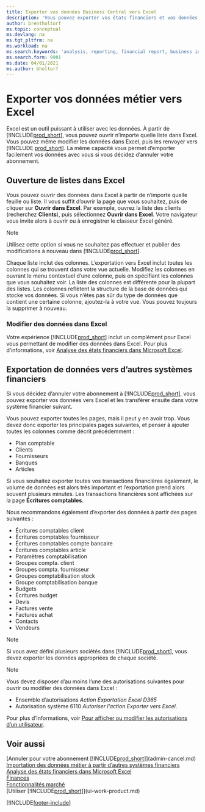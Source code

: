 ```yaml
---
title: Exporter vos données Business Central vers Excel
description: 'Vous pouvez exporter vos états financiers et vos données de veille économique de Business Central vers Excel, ou ouvrir vos données dans Excel.'
author: brentholtorf
ms.topic: conceptual
ms.devlang: na
ms.tgt_pltfrm: na
ms.workload: na
ms.search.keywords: 'analysis, reporting, financial report, business intelligence, BI, Excel'
ms.search.form: 9901
ms.date: 04/01/2021
ms.author: bholtorf
---
```

# Exporter vos données métier vers Excel

Excel est un outil puissant à utiliser avec les données. À partir de [!INCLUDE[prod_short](includes/prod_short.md)], vous pouvez ouvrir n’importe quelle liste dans Excel. Vous pouvez même modifier les données dans Excel, puis les renvoyer vers [!INCLUDE [prod_short](includes/prod_short.md)]. La même capacité vous permet d’emporter facilement vos données avec vous si vous décidez d’annuler votre abonnement.

## Ouverture de listes dans Excel

Vous pouvez ouvrir des données dans Excel à partir de n’importe quelle feuille ou liste. Il vous suffit d’ouvrir la page que vous souhaitez, puis de cliquer sur **Ouvrir dans Excel**. Par exemple, ouvrez la liste des clients (recherchez **Clients**), puis sélectionnez **Ouvrir dans Excel**. Votre navigateur vous invite alors à ouvrir ou à enregistrer le classeur Excel généré.  

> [!NOTE]
> Utilisez cette option si vous ne souhaitez pas effectuer et publier des modifications à nouveau dans [!INCLUDE[prod_short](includes/prod_short.md)].  

Chaque liste inclut des colonnes. L’exportation vers Excel inclut toutes les colonnes qui se trouvent dans votre vue actuelle. Modifiez les colonnes en ouvrant le menu contextuel d’une colonne, puis en spécifiant les colonnes que vous souhaitez voir. La liste des colonnes est différente pour la plupart des listes. Les colonnes reflètent la structure de la base de données qui stocke vos données. Si vous n’êtes pas sûr du type de données que contient une certaine colonne, ajoutez-la à votre vue. Vous pouvez toujours la supprimer à nouveau.  

### Modifier des données dans Excel

Votre expérience [!INCLUDE[prod_short](includes/prod_short.md)] inclut un complément pour Excel vous permettant de modifier des données dans Excel. Pour plus d’informations, voir [Analyse des états financiers dans Microsoft Excel](finance-analyze-excel.md).  

## Exportation de données vers d’autres systèmes financiers

Si vous décidez d’annuler votre abonnement à [!INCLUDE[prod_short](includes/prod_short.md)], vous pouvez exporter vos données vers Excel et les transférer ensuite dans votre système financier suivant.  

Vous pouvez exporter toutes les pages, mais il peut y en avoir trop. Vous devez donc exporter les principales pages suivantes, et penser à ajouter toutes les colonnes comme décrit précédemment :  

* Plan comptable  
* Clients  
* Fournisseurs  
* Banques  
* Articles  

Si vous souhaitez exporter toutes vos transactions financières également, le volume de données est alors très important et l’exportation prend alors souvent plusieurs minutes. Les transactions financières sont affichées sur la page **Écritures comptables**.  

Nous recommandons également d’exporter des données à partir des pages suivantes :  

* Écritures comptables client  
* Écritures comptables fournisseur  
* Écritures comptables compte bancaire  
* Écritures comptables article  
* Paramètres comptabilisation  
* Groupes compta. client  
* Groupes compta. fournisseur  
* Groupes comptabilisation stock  
* Groupe comptabilisation banque  
* Budgets  
* Écritures budget  
* Devis  
* Factures vente  
* Factures achat  
* Contacts  
* Vendeurs  

> [!NOTE]  
> Si vous avez défini plusieurs sociétés dans [!INCLUDE[prod_short](includes/prod_short.md)], vous devez exporter les données appropriées de chaque société.

> [!NOTE]
> Vous devez disposer d’au moins l’une des autorisations suivantes pour ouvrir ou modifier des données dans Excel :
>
> * Ensemble d’autorisations *Action Exportation Excel D365*  
> * Autorisation système 6110 *Autoriser l’action Exporter vers Excel*.  

Pour plus d’informations, voir [Pour afficher ou modifier les autorisations d’un utilisateur](ui-define-granular-permissions.md#to-get-an-overview-of-a-users-permissions).

## Voir aussi
[Annuler pour votre abonnement [!INCLUDE[prod_short](includes/prod_short.md)]](admin-cancel.md)  
[Importation des données métier à partir d’autres systèmes financiers](across-import-data-configuration-packages.md)  
[Analyse des états financiers dans Microsoft Excel](finance-analyze-excel.md)  
[Finances](finance.md)  
[Fonctionnalités marché](ui-across-business-areas.md)  
[Utiliser [!INCLUDE[prod_short](includes/prod_short.md)]](ui-work-product.md)  


[!INCLUDE[footer-include](includes/footer-banner.md)]
